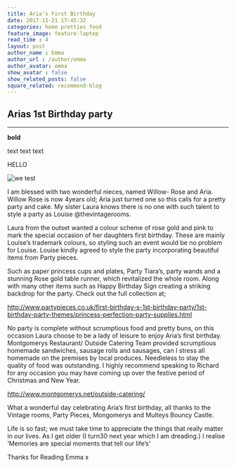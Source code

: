 ```yaml
---
title: Aria's First Birthday
date: 2017-11-21 17:45:32
categories: home pretties food
feature_image: feature-laptop
read_time : 4
layout: post
author_name : Emma
author_url : /author/emma
author_avatar: emma
show_avatar : false
show_related_posts: false
square_related: recommend-blog
---
```


## Arias 1st Birthday party 
---
**bold**

text text text

HELLO

![we test](../img/post-assets/fire.jpg)


I am blessed with two wonderful nieces, named Willow- Rose and Aria. Willow Rose is now 4years old; Aria just turned one so this calls for a pretty party and cake. My sister Laura knows there is no one with such talent to style a party as Louise @thevintagerooms. 


Laura from the outset wanted a colour scheme of rose gold and pink to mark the special occasion of her daughters first birthday. These are mainly Louise’s trademark colours, so styling such an event would be no problem for Louise. 
Louise kindly agreed to style the party incorporating beautiful items from Party pieces. 

Such as paper princess cups and plates, Party Tiara’s, party wands and a stunning Rose gold table runner, which revitalized the whole room. Along with many other items such as Happy Birthday Sign creating a striking backdrop for the party. Check out the full collection at;

http://www.partypieces.co.uk/first-birthday-s-1st-birthday-party/1st-birthday-party-themes/princess-perfection-party-supplies.html


No party is complete without scrumptious food and pretty buns, on this occasion Laura choose to be a lady of leisure to enjoy Aria’s first birthday. Montgomerys Restaurant/ Outside Catering Team provided scrumptious homemade sandwiches, sausage rolls and sausages, can I stress all homemade on the premises by local produces. Needleless to stay the quality of food was outstanding.  I highly recommend speaking to Richard for any occasion you may have coming up over the festive period of Christmas and New Year.

http://www.montgomerys.net/outside-catering/

What a wonderful day celebrating Aria’s first birthday, all thanks to the Vintage rooms, Party Pieces, Mongomerys and Multeys Bouncy Castle. 

Life is so fast; we must take time to appreciate the things that really matter in our lives. As I get older (I turn30 next year which I am dreading.) I realise ‘Memories are special moments that tell our life’s’

Thanks for Reading Emma x



